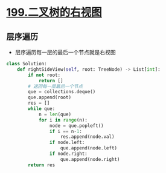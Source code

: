 # [199.二叉树的右视图](https://leetcode-cn.com/problems/binary-tree-right-side-view/)

## 层序遍历
+ 层序遍历每一层的最后一个节点就是右视图

``` python
class Solution:
    def rightSideView(self, root: TreeNode) -> List[int]:
        if not root:
            return []
        # 返回每一层最后一个节点
        que = collections.deque()
        que.append(root)
        res = []
        while que:
            n = len(que)
            for i in range(n):
                node = que.popleft()
                if i == n-1:
                    res.append(node.val)
                if node.left:
                    que.append(node.left)
                if node.right:
                    que.append(node.right)
        return res
```